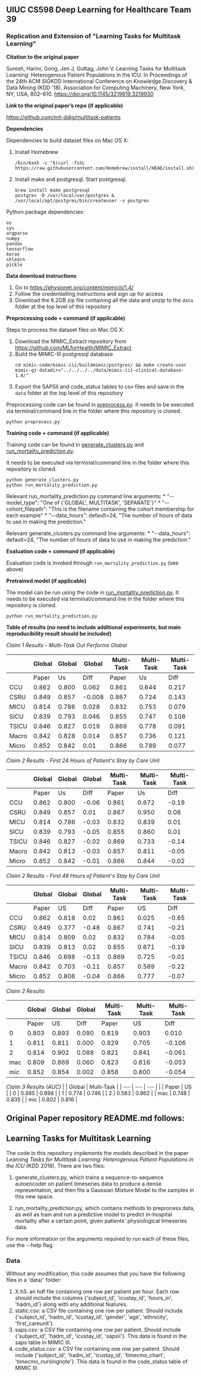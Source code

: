 ## UIUC CS598 Deep Learning for Healthcare Team 39

### Replication and Extension of "Learning Tasks for Multitask Learning"

**Citation to the original paper**

Suresh, Harini, Gong, Jen J, Guttag, John V. Learning Tasks for Multitask Learning: Heterogenous Patient Populations in the ICU. In Proceedings of the 24th ACM SIGKDD International Conference on Knowledge Discovery & Data Mining (KDD '18). Association for Computing Machinery, New York, NY, USA, 802–810. https://doi.org/10.1145/3219819.3219930

**Link to the original paper’s repo (if applicable)**

https://github.com/mit-ddig/multitask-patients

**Dependencies**

Dependencies to build dataset files on Mac OS X:

1. Install Homebrew
    ```
    /bin/bash -c "$(curl -fsSL https://raw.githubusercontent.com/Homebrew/install/HEAD/install.sh)"
    ```
1. Install make and postgresql. Start postgresql.
    ```
    brew install make postgresql
    postgres -D /usr/local/var/postgres &
    /usr/local/opt/postgres/bin/createuser -s postgres
    ```

Python package dependencies:

```
os
sys
argparse
numpy
pandas
tensorflow
keras
sklearn
pickle
```

**Data download instructions**

1. Go to https://physionet.org/content/mimiciii/1.4/
1. Follow the credentialling instructions and sign up for access
1. Download the 6.2GB zip file containing all the data and unzip to the `data` folder at the top level of this repository


**Preprocessing code + command (if applicable)**

Steps to process the dataset files on Mac OS X:

1. Download the MIMIC_Extract repository from https://github.com/MLforHealth/MIMIC_Extract
1. Build the MIMIC-III postgresql database
    ```
    cd mimic-code/mimic-iii/buildmimic/postgres/ && make create-user mimic-gz datadir="../../../../data/mimic-iii-clinical-database-1.4/"
    ```
1. Export the SAPSII and code_status tables to csv files and save in the `data` folder at the top level of this repository

Preprocessing code can be found in [preprocess.py](./preprocess.py).
It needs to be executed via terminal/command line in the folder where this repository is cloned.
```
python preprocess.py
```

**Training code + command (if applicable)**

Training code can be found in [generate_clusters.py](./generate_clusters.py) and [run_mortality_prediction.py](./run_mortality_prediction.py).

It needs to be executed via terminal/command line in the folder where this repository is cloned.
```
python generate_clusters.py
python run_mortality_prediction.py
```

Relevant run_mortality_prediction.py command line arguments:
    * "--model_type": "One of {'GLOBAL', MULTITASK', 'SEPARATE'}"
    * "--cohort_filepath": "This is the filename containing the cohort membership for each example"
    * "--data_hours": default=24, "The number of hours of data to use in making the prediction."

Relevant generate_clusters.py command line arguments:
    * "--data_hours": default=24, "The number of hours of data to use in making the prediction."

**Evaluation code + command (if applicable)**

Evaluation code is invoked through `run_mortality_prediction.py` (see above)

**Pretrained model (if applicable)**

The model can be run using the code in [run_mortality_prediction.py](./run_mortality_prediction.py).
It needs to be executed via terminal/command line in the folder where this repository is cloned.
```
python run_mortality_prediction.py
```

**Table of results (no need to include additional experiments, but main reproducibility result should be included)**

*Claim 1 Results - Multi-Task Out Performs Global*

|       | Global | Global | Global | Multi-Task |	Multi-Task | Multi-Task |
| ---   | ---    | ---    | ---    |  ---       | ---        | ---        |
|       | Paper	 | Us		  | Diff   |  Paper	    | Us		     | Diff       |
| CCU   | 0.862  | 0.800  | 0.062  |  0.861     | 0.644      | 0.217      |
| CSRU  | 0.849  | 0.857  |-0.008  |  0.867     | 0.724      | 0.143      |
| MICU  | 0.814  | 0.786  | 0.028  |  0.832     | 0.753      | 0.079      |
| SICU  | 0.839  | 0.793  | 0.046  |  0.855     | 0.747      | 0.108      |
| TSICU | 0.846  | 0.827  | 0.019  |  0.869     | 0.778      | 0.091      |
| Macro | 0.842  | 0.828  | 0.014  |  0.857     | 0.736      | 0.121      |
| Micro | 0.852  | 0.842  | 0.01   |  0.866     | 0.789      | 0.077      |

*Claim 2 Results - First 24 Hours of Patient's Stay by Care Unit*

|       | Global | Global | Global | Multi-Task |	Multi-Task | Multi-Task |
| ---   | ---    | ---    | ---    |  ---       | ---        | ---        |
|       | Paper	 | Us		  | Diff   | Paper	    | Us		     | Diff       |
| CCU	  | 0.862	 | 0.800	|-0.06	 | 0.861	    | 0.672	     | -0.19      |
| CSRU	| 0.849	 | 0.857	| 0.01	 | 0.867	    | 0.950	     |  0.08      |
| MICU	| 0.814	 | 0.786	|-0.03	 | 0.832	    | 0.839	     |  0.01      |
| SICU	| 0.839	 | 0.793	|-0.05	 | 0.855	    | 0.860	     |  0.01      |
| TSICU | 0.846	 | 0.827	|-0.02	 | 0.869	    | 0.733	     | -0.14      |
| Macro | 0.842	 | 0.813	|-0.03	 | 0.857	    | 0.811	     | -0.05      |
| Micro | 0.852	 | 0.842	|-0.01	 | 0.866	    | 0.844	     | -0.02      |

*Claim 2 Results - First 48 Hours of Patient's Stay by Care Unit*

|       | Global | Global | Global | Multi-Task |	Multi-Task | Multi-Task |
| ---   | ---    | ---    | ---    |  ---       | ---        | ---        |
|       | Paper	 | US		  | Diff   | Paper	    | US		     | Diff       |
| CCU	  | 0.862	 | 0.818	| 0.02	 | 0.861      | 0.025	     | -0.65      |
| CSRU  | 0.849	 | 0.377	|-0.48	 | 0.867      | 0.741	     | -0.21      |
| MICU  | 0.814	 | 0.809	| 0.02	 | 0.832      | 0.784	     | -0.05      |
| SICU  | 0.839	 | 0.813	| 0.02	 | 0.855      | 0.671	     | -0.19      |
| TSICU | 0.846	 | 0.698	|-0.13	 | 0.869      | 0.725	     | -0.01      |
| Macro | 0.842	 | 0.703	|-0.11	 | 0.857      | 0.589	     | -0.22      |
| Micro | 0.852	 | 0.806	|-0.04	 | 0.866      | 0.777	     | -0.07      |

*Claim 2 Results*

|       | Global | Global | Global | Multi-Task |	Multi-Task | Multi-Task |
| ---   | ---    | ---    | ---    |  ---       | ---        | ---        |
|       | Paper	 | US		  | Diff   | Paper	    | US		     | Diff       |
| 0	    | 0.803	 | 0.893	| 0.090	 | 0.819	    | 0.903	     | 0.010      |
| 1	    | 0.811	 | 0.811	| 0.000	 | 0.829	    | 0.705	     |-0.106      |
| 2	    | 0.814	 | 0.902	| 0.088	 | 0.821	    | 0.841	     |-0.061      |
| mac	  | 0.809	 | 0.869	| 0.060	 | 0.823	    | 0.816	     |-0.053      |
| mic	  | 0.852	 | 0.854	| 0.002	 | 0.858	    | 0.800	     |-0.054      |

*Claim 3 Results (AUC)*
|       | Global | Multi-Task |
| ---   | ---    | ---    |
|       | Paper	 | US		  |
| 0	    | 0.885	 | 0.898	|
| 1	    | 0.774	 | 0.746	|
| 2	    | 0.583	 | 0.862	|
| mac	  | 0.748	 | 0.835	|
| mic	  | 0.802	 | 0.816	|


## Original Paper repository README.md follows:

## Learning Tasks for Multitask Learning

The code in this repository implements the models described in the paper *Learning Tasks for Multitask Learning: Heterogenous Patient Populations in the ICU* (KDD 2018). There are two files:

1. generate_clusters.py, which trains a sequence-to-sequence autoencoder on patient timeseries data to produce a dense representation, and then fits a Gaussian Mixture Model to the samples in this new space.

2. run_mortality_prediction.py, which contains methods to preprocess data, as well as train and run a predictive model to predict in-hospital mortality after a certain point, given patients' physiological timeseries data.

For more information on the arguments required to run each of these files, use the --help flag.

### Data

Without any modification, this code assumes that you have the following files in a 'data/' folder:
1. X.h5: an hdf file containing one row per patient per hour. Each row should include the columns {'subject_id', 'icustay_id', 'hours_in', 'hadm_id'} along with any additional features.
2. static.csv: a CSV file containing one row per patient. Should include {'subject_id', 'hadm_id', 'icustay_id', 'gender', 'age', 'ethnicity', 'first_careunit'}.
3. saps.csv: a CSV file containing one row per patient. Should include {'subject_id', 'hadm_id', 'icustay_id', 'sapsii'}. This data is found in the saps table in MIMIC III.
4. code_status.csv: a CSV file containing one row per patient. Should include {'subject_id', 'hadm_id', 'icustay_id', 'timecmo_chart', 'timecmo_nursingnote'}. This data is found in the code_status table of MIMIC III.
